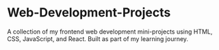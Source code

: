 # Web-Development-Projects
A collection of my frontend web development mini-projects using HTML, CSS, JavaScript, and React. Built as part of my learning journey.
